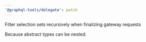 ```yaml
---
'@graphql-tools/delegate': patch
---
```


Filter selection sets recursively when finalizing gateway requests

Because abstract types can be nested.
